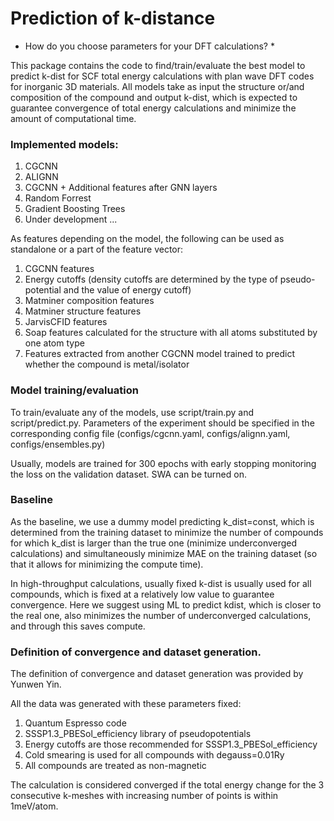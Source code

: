 # Prediction of k-distance
* How do you choose parameters for your DFT calculations? *

This package contains the code to find/train/evaluate the best model to predict k-dist for SCF total energy calculations with plan wave DFT codes for inorganic 3D materials. All models take as input the structure or/and composition of the compound and output k-dist, which is expected to guarantee convergence of total energy calculations and minimize the amount of computational time.

### Implemented models:
1. CGCNN
2. ALIGNN
3. CGCNN + Additional features after GNN layers
4. Random Forrest 
5. Gradient Boosting Trees
6. Under development ...

As features depending on the model, the following can be used as standalone or a part of the feature vector:
1. CGCNN features
2. Energy cutoffs (density cutoffs are determined by the type of pseudo-potential and the value of energy cutoff)
3. Matminer composition features
4. Matminer structure features
5. JarvisCFID features
6. Soap features calculated for the structure with all atoms substituted by one atom type
7. Features extracted from another CGCNN model trained to predict whether the compound is metal/isolator

### Model training/evaluation
To train/evaluate any of the models, use script/train.py and script/predict.py. Parameters of the experiment should be specified in the corresponding config file (configs/cgcnn.yaml, configs/alignn.yaml, configs/ensembles.py)

Usually, models are trained for 300 epochs with early stopping monitoring the loss on the validation dataset. SWA can be turned on.

### Baseline
As the baseline, we use a dummy model predicting k_dist=const, which is determined from the training dataset to minimize the number of compounds for which k_dist is larger than the true one (minimize underconverged calculations) and simultaneously minimize MAE on the training dataset (so that it allows for minimizing the compute time).

In high-throughput calculations, usually fixed k-dist is usually used for all compounds, which is fixed at a  relatively low value to guarantee convergence. Here we suggest using ML to predict kdist, which is closer to the real one, also minimizes the number of underconverged calculations, and through this saves compute. 

### Definition of convergence and dataset generation. 
The definition of convergence and dataset generation was provided by Yunwen Yin.

All the data was generated with these parameters fixed:
1. Quantum Espresso code
2. SSSP1.3_PBESol_efficiency library of pseudopotentials
3. Energy cutoffs are those recommended for SSSP1.3_PBESol_efficiency
4. Cold smearing is used for all compounds with degauss=0.01Ry
5. All compounds are treated as non-magnetic

The calculation is considered converged if the total energy change for the 3 consecutive k-meshes with increasing number of points is within 1meV/atom.

